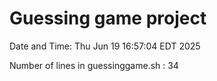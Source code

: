 # Guessing game project

Date and Time: Thu Jun 19 16:57:04 EDT 2025

Number of lines in guessinggame.sh :       34
